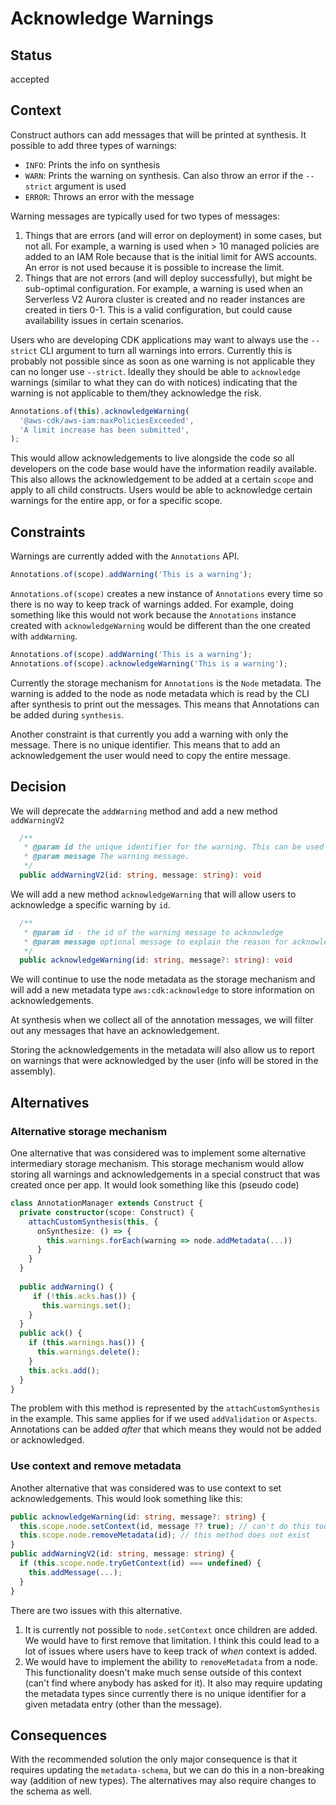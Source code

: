 # Acknowledge Warnings

## Status

accepted

## Context

Construct authors can add messages that will be printed at synthesis. It
possible to add three types of warnings:

- `INFO`: Prints the info on synthesis
- `WARN`: Prints the warning on synthesis. Can also throw an error if the `--strict`
  argument is used
- `ERROR`: Throws an error with the message

Warning messages are typically used for two types of messages:

1. Things that are errors (and will error on deployment) in some cases, but not all. For example, a warning is
   used when > 10 managed policies are added to an IAM Role because that is the
   initial limit for AWS accounts. An error is not used because it is possible
   to increase the limit.
2. Things that are not errors (and will deploy successfully), but might be
   sub-optimal configuration. For example, a warning is used when an Serverless
   V2 Aurora cluster is created and no reader instances are created in tiers
   0-1. This is a valid configuration, but could cause availability issues in
   certain scenarios.

Users who are developing CDK applications may want to always use the `--strict`
CLI argument to turn all warnings into errors. Currently this is probably not
possible since as soon as one warning is not applicable they can no longer use
`--strict`. Ideally they should be able to `acknowledge` warnings (similar to
what they can do with notices) indicating that the warning is not applicable to
them/they acknowledge the risk.

```ts
Annotations.of(this).acknowledgeWarning(
  '@aws-cdk/aws-iam:maxPoliciesExceeded',
  'A limit increase has been submitted',
);
```

This would allow acknowledgements to live alongside the code so all developers
on the code base would have the information readily available. This also allows
the acknowledgement to be added at a certain `scope` and apply to all child
constructs. Users would be able to acknowledge certain warnings for the entire
app, or for a specific scope.

## Constraints

Warnings are currently added with the `Annotations` API.

```ts
Annotations.of(scope).addWarning('This is a warning');
```

`Annotations.of(scope)` creates a new instance of `Annotations` every time so
there is no way to keep track of warnings added. For example, doing something
like this would not work because the `Annotations` instance created with
`acknowledgeWarning` would be different than the one created with `addWarning`.

```ts
Annotations.of(scope).addWarning('This is a warning');
Annotations.of(scope).acknowledgeWarning('This is a warning');
```

Currently the storage mechanism for `Annotations` is the `Node` metadata. The
warning is added to the node as node metadata which is read by the CLI after
synthesis to print out the messages. This means that Annotations can be added
during `synthesis`.

Another constraint is that currently you add a warning with only the message.
There is no unique identifier. This means that to add an acknowledgement the
user would need to copy the entire message.

## Decision

We will deprecate the `addWarning` method and add a new method `addWarningV2`

```ts
  /**
   * @param id the unique identifier for the warning. This can be used to acknowledge the warning
   * @param message The warning message.
   */
  public addWarningV2(id: string, message: string): void
```

We will add a new method `acknowledgeWarning` that will allow users to
acknowledge a specific warning by `id`.

```ts
  /**
   * @param id - the id of the warning message to acknowledge
   * @param message optional message to explain the reason for acknowledgement
   */
  public acknowledgeWarning(id: string, message?: string): void
```

We will continue to use the node metadata as the storage mechanism and will add
a new metadata type `aws:cdk:acknowledge` to store information on
acknowledgements.

At synthesis when we collect all of the annotation messages, we will filter out
any messages that have an acknowledgement.

Storing the acknowledgements in the metadata will also allow us to report on
warnings that were acknowledged by the user (info will be stored in the
assembly).

## Alternatives

### Alternative storage mechanism

One alternative that was considered was to implement some alternative
intermediary storage mechanism. This storage mechanism would allow storing all
warnings and acknowledgements in a special construct that was created once per
app. It would look something like this (pseudo code)

```ts
class AnnotationManager extends Construct {
  private constructor(scope: Construct) {
    attachCustomSynthesis(this, {
      onSynthesize: () => {
        this.warnings.forEach(warning => node.addMetadata(...))
      }
    }
  }
 
  public addWarning() {
     if (!this.acks.has()) {
       this.warnings.set();
    }
  }
  public ack() {
    if (this.warnings.has()) {
      this.warnings.delete();
    }
    this.acks.add();
  }
}
```

The problem with this method is represented by the `attachCustomSynthesis` in
the example. This same applies for if we used `addValidation` or `Aspects`.
Annotations can be added _after_ that which means they would not be added or
acknowledged.

### Use context and remove metadata

Another alternative that was considered was to use context to set
acknowledgements. This would look something like this:

```ts
public acknowledgeWarning(id: string, message?: string) {
  this.scope.node.setContext(id, message ?? true); // can't do this today
  this.scope.node.removeMetadata(id); // this method does not exist
}
public addWarningV2(id: string, message: string) {
  if (this.scope.node.tryGetContext(id) === undefined) {
    this.addMessage(...);
  }
}
```

There are two issues with this alternative.

1. It is currently not possible to `node.setContext` once children are added. We
   would have to first remove that limitation. I think this could lead to a lot
   of issues where users have to keep track of _when_ context is added.
2. We would have to implement the ability to `removeMetadata` from a node. This
   functionality doesn't make much sense outside of this context (can't find
   where anybody has asked for it). It also may require updating the metadata
   types since currently there is no unique identifier for a given metadata
   entry (other than the message).

## Consequences

With the recommended solution the only major consequence is that it requires
updating the `metadata-schema`, but we can do this in a non-breaking way
(addition of new types). The alternatives may also require changes to the schema
as well.
